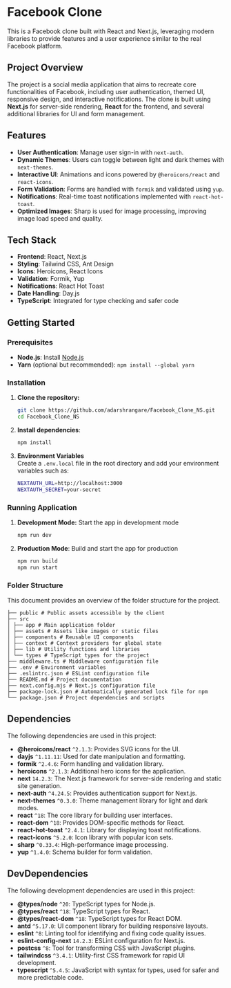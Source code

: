 # Facebook Clone

This is a Facebook clone built with React and Next.js, leveraging modern libraries to provide features and a user experience similar to the real Facebook platform.

## Project Overview

The project is a social media application that aims to recreate core functionalities of Facebook, including user authentication, themed UI, responsive design, and interactive notifications. The clone is built using **Next.js** for server-side rendering, **React** for the frontend, and several additional libraries for UI and form management.

## Features

- **User Authentication**: Manage user sign-in with `next-auth`.
- **Dynamic Themes**: Users can toggle between light and dark themes with `next-themes`.
- **Interactive UI**: Animations and icons powered by `@heroicons/react` and `react-icons`.
- **Form Validation**: Forms are handled with `formik` and validated using `yup`.
- **Notifications**: Real-time toast notifications implemented with `react-hot-toast`.
- **Optimized Images**: Sharp is used for image processing, improving image load speed and quality.

## Tech Stack

- **Frontend**: React, Next.js
- **Styling**: Tailwind CSS, Ant Design
- **Icons**: Heroicons, React Icons
- **Validation**: Formik, Yup
- **Notifications**: React Hot Toast
- **Date Handling**: Day.js
- **TypeScript**: Integrated for type checking and safer code

## Getting Started

### Prerequisites

- **Node.js**: Install [Node.js](https://nodejs.org/)
- **Yarn** (optional but recommended): `npm install --global yarn`

### Installation

1. **Clone the repository:**
   ```bash
   git clone https://github.com/adarshrangare/Facebook_Clone_NS.git
   cd Facebook_Clone_NS

2. **Install dependencies**:
   ```bash
   npm install
   
3. **Environment Variables**  
   Create a `.env.local` file in the root directory and add your environment variables such as:
   ```bash
   NEXTAUTH_URL=http://localhost:3000
   NEXTAUTH_SECRET=your-secret

### Running Application

1. **Development Mode:** Start the app in development mode
   ```bash
   npm run dev


2. **Production Mode**: Build and start the app for production
   ```bash
   npm run build
   npm run start

### Folder Structure
  
  This document provides an overview of the folder structure for the project.
  
    ├── public # Public assets accessible by the client
    ├── src 
    │ ├── app # Main application folder 
    │ ├── assets # Assets like images or static files
    │ ├── components # Reusable UI components 
    │ ├── context # Context providers for global state 
    │ ├── lib # Utility functions and libraries 
    │ └── types # TypeScript types for the project 
    ├── middleware.ts # Middleware configuration file 
    ├── .env # Environment variables 
    ├── .eslintrc.json # ESLint configuration file  
    ├── README.md # Project documentation 
    ├── next.config.mjs # Next.js configuration file 
    ├── package-lock.json # Automatically generated lock file for npm 
    └── package.json # Project dependencies and scripts 
   
## Dependencies

The following dependencies are used in this project:

- **@heroicons/react** `^2.1.3`: Provides SVG icons for the UI.
- **dayjs** `^1.11.11`: Used for date manipulation and formatting.
- **formik** `^2.4.6`: Form handling and validation library.
- **heroicons** `^2.1.3`: Additional hero icons for the application.
- **next** `14.2.3`: The Next.js framework for server-side rendering and static site generation.
- **next-auth** `^4.24.5`: Provides authentication support for Next.js.
- **next-themes** `^0.3.0`: Theme management library for light and dark modes.
- **react** `^18`: The core library for building user interfaces.
- **react-dom** `^18`: Provides DOM-specific methods for React.
- **react-hot-toast** `^2.4.1`: Library for displaying toast notifications.
- **react-icons** `^5.2.0`: Icon library with popular icon sets.
- **sharp** `^0.33.4`: High-performance image processing.
- **yup** `^1.4.0`: Schema builder for form validation.

## DevDependencies

The following development dependencies are used in this project:

- **@types/node** `^20`: TypeScript types for Node.js.
- **@types/react** `^18`: TypeScript types for React.
- **@types/react-dom** `^18`: TypeScript types for React DOM.
- **antd** `^5.17.0`: UI component library for building responsive layouts.
- **eslint** `^8`: Linting tool for identifying and fixing code quality issues.
- **eslint-config-next** `14.2.3`: ESLint configuration for Next.js.
- **postcss** `^8`: Tool for transforming CSS with JavaScript plugins.
- **tailwindcss** `^3.4.1`: Utility-first CSS framework for rapid UI development.
- **typescript** `^5.4.5`: JavaScript with syntax for types, used for safer and more predictable code.

